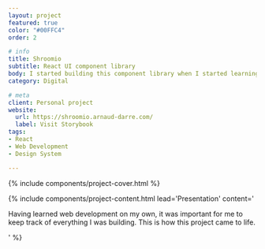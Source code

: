 ```yaml
---
layout: project
featured: true
color: "#00FFC4"
order: 2

# info
title: Shroomio
subtitle: React UI component library
body: I started building this component library when I started learning React and have been completing it ever since. It's a great way to keep learning, and also to have a collection of resources at hand when I build design systems for new projects.
category: Digital

# meta
client: Personal project
website:
  url: https://shroomio.arnaud-darre.com/
  label: Visit Storybook
tags:
- React
- Web Development
- Design System

---
```


{% include components/project-cover.html %}

{% include components/project-content.html
  lead='Presentation'
  content='
    <p>Having learned web development on my own, it was important for me to keep track of everything I was building. This is how this project came to life.</p>
  '
%}

